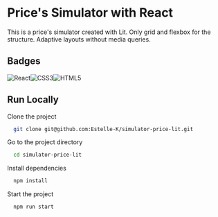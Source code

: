 
# Price's Simulator with React

This is a price's simulator created with Lit. Only grid and flexbox for the structure. Adaptive layouts without media queries.


## Badges

![React](https://img.shields.io/badge/Lit-%2320232a.svg?style=for-the-badge&logo=Lit&logoColor=%2361DAFB)![CSS3](https://img.shields.io/badge/css3-%231572B6.svg?style=for-the-badge&logo=css3&logoColor=white)![HTML5](https://img.shields.io/badge/html5-%23E34F26.svg?style=for-the-badge&logo=html5&logoColor=white)

## Run Locally

Clone the project

```bash
  git clone git@github.com:Estelle-K/simulator-price-lit.git
```

Go to the project directory

```bash
  cd simulator-price-lit
```

Install dependencies

```bash
  npm install
```

Start the project

```bash
  npm run start
```